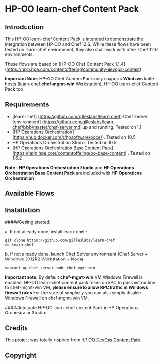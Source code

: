 # HP-OO learn-chef Content Pack

## Introduction

This HP-OO learn-chef Content Pack is intended to demonstrate the integration between HP-OO and Chef 12.6.
While these flows have been tested on learn-chef environment, they also shall work with other Chef 12.6 environments.

These flows are based on [HP-OO Chef Content Pack 1.1.4] (https://hpln.hpe.com/contentoffering/community-devops-content) .

**Important Note**: HP-OO Chef Content Pack only supports **Windows** knife hosts (learn-chef **chef-mgmt-win** Workstation), HP-OO learn-chef Content Pack too

## Requirements

- [learn-chef] (https://github.com/gilleslabs/learn-chef) Chef Server [environment] (https://github.com/gilleslabs/learn-chef/blob/master/chef-server.md) up and running. Tested on 1.1
- [HP Operations Orchestration] (https://hub.docker.com/r/hpsoftware/ooce/). Tested on 10.5
- HP Operations Orchestration Studio. Tested on 10.5
- [HP Operations Orchestration Base Content Pack] (https://hpln.hpe.com/contentoffering/oo-base-content) . Tested on 1.6.2  

**Note :** **HP Operations Orchestration Studio** and **HP Operations Orchestration Base Content Pack** are included with **HP Operations Orchestration**

## Available Flows



## Installation

#####Getting started:

a. If not already done, install learn-chef :
```
git clone https://github.com/gilleslabs/learn-chef
cd learn-chef
```

b. If not already done, launch Chef Server environment (Chef Server + Windows 2012R2 Workstation + Node)

`vagrant up chef-server node chef-mgmt-win`

**Important note**: 
By default **chef-mgmt-win** VM Windows Firewall is enabled.
HP-OO learn-chef content pack relies on RPC to pass instruction to chef-mgmt-win VM, **please ensure to allow RPC traffic in Windows firewall rules** 
For the sake of simplicity you can also simply disable Windows Firewall on chef-mgmt-win VM.



#####Integrate HP-OO learn-chef content Pack in HP Operations Orchestrator Studio:




## Credits

This project was totally inspired from [HP OO DevOps Content Pack](https://hpln.hpe.com/contentoffering/community-devops-content)

## Copyright


